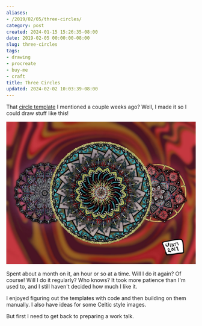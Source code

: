 ```yaml
---
aliases:
- /2019/02/05/three-circles/
category: post
created: 2024-01-15 15:26:35-08:00
date: 2019-02-05 00:00:00-08:00
slug: three-circles
tags:
- drawing
- procreate
- buy-me
- craft
title: Three Circles
updated: 2024-02-02 10:03:39-08:00
---
```


That [circle template](../01/circular-grids-with-python-and-pillow.md) I mentioned a couple weeks ago? Well, I made it so I could draw stuff like this!

<!--more-->

![attachments/img/2019/cover-2019-02-05.jpg](../../../attachments/img/2019/cover-2019-02-05.jpg)

Spent about a month on it, an hour or so at a time. Will I do it again? Of course! Will I do it regularly? Who knows? It took more patience than I'm used to, and I still haven't decided how much I like it.

I enjoyed figuring out the templates with code and then building on them manually. I also have ideas for some Celtic style images.

But first I need to get back to preparing a work talk.